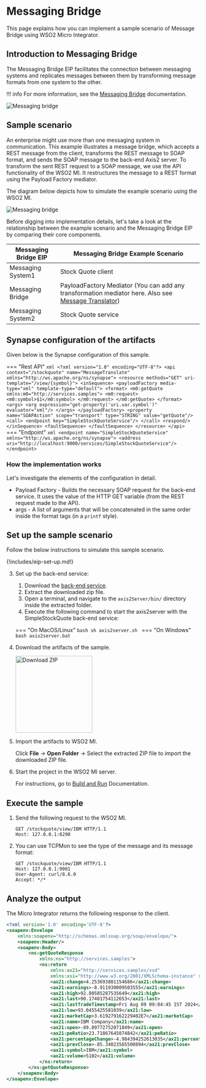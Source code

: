 # Messaging Bridge

This page explains how you can implement a sample scenario of Message Bridge using WSO2 Micro Integrator.

## Introduction to Messaging Bridge

The Messaging Bridge EIP facilitates the connection between messaging systems and replicates messages between them by transforming message formats from one system to the other. 

!!! info
    For more information, see the [Messaging Bridge](http://www.eaipatterns.com/MessagingBridge.html) documentation.

![Messaging bridge]({{base_path}}/assets/img/learn/enterprise-integration-patterns/messaging-channels/messaging-bridge.gif)

## Sample scenario

An enterprise might use more than one messaging system in communication. This example illustrates a message bridge, which accepts a REST message from the client, transforms the REST message to SOAP format, and sends the SOAP message to the back-end Axis2 server. To transform the sent REST request to a SOAP message, we use the API functionality of the WSO2 MI. It restructures the message to a REST format using the Payload Factory mediator.

The diagram below depicts how to simulate the example scenario using the WSO2 MI.

![Messaging bridge]({{base_path}}/assets/img/learn/enterprise-integration-patterns/messaging-channels/messaging-bridge.png)

Before digging into implementation details, let's take a look at the relationship between the example scenario and the Messaging Bridge EIP by comparing their core components.

| Messaging Bridge EIP            | Messaging Bridge Example Scenario                                                        |
|---------------------------------|-----------------------------------------------------------------------------------------------------|
| Messaging System1               | Stock Quote client                                                                                  |
| Messaging Bridge                | PayloadFactory Mediator (You can add any transformation mediator here. Also see [Message Translator]({{base_path}}/learn/enterprise-integration-patterns/messaging-systems/message-translator.md)) |
| Messaging System2               | Stock Quote service                                                                                 |

## Synapse configuration of the artifacts

Given below is the Synapse configuration of this sample.

=== "Rest API"
    ```xml
    <?xml version="1.0" encoding="UTF-8"?>
    <api context="/stockquote" name="MessageTranslate" xmlns="http://ws.apache.org/ns/synapse">
       <resource methods="GET" uri-template="/view/{symbol}">
          <inSequence>
             <payloadFactory media-type="xml" template-type="default">
                <format>
                   <m0:getQuote xmlns:m0="http://services.samples">
                      <m0:request>
                         <m0:symbol>$1</m0:symbol>
                      </m0:request>
                   </m0:getQuote>
                </format>
                <args>
                   <arg expression="get-property('uri.var.symbol')" evaluator="xml"/>
                </args>
             </payloadFactory>
             <property name="SOAPAction" scope="transport" type="STRING" value="getQuote"/>
             <call>
                <endpoint key="SimpleStockQuoteService"/>
             </call>
             <respond/>
          </inSequence>
          <faultSequence>
          </faultSequence>
       </resource>
    </api>
    ```
=== "Endpoint"
    ```xml
    <endpoint name="SimpleStockQuoteService" xmlns="http://ws.apache.org/ns/synapse">
       <address uri="http://localhost:9000/services/SimpleStockQuoteService"/>
    </endpoint>
    ```

### How the implementation works

Let's investigate the elements of the configuration in detail.

- Payload Factory - Builds the necessary SOAP request for the back-end service. It uses the value of the HTTP GET variable (from the REST request made to the API).
- args - A list of arguments that will be concatenated in the same order inside the format tags (in a `printf` style).

## Set up the sample scenario

Follow the below instructions to simulate this sample scenario.

{!includes/eip-set-up.md!}

3. Set up the back-end service:

    1. Download the [back-end service](https://github.com/wso2-docs/WSO2_EI/blob/master/Back-End-Service/axis2Server.zip).
    2. Extract the downloaded zip file.
    3. Open a terminal, and navigate to the `axis2Server/bin/` directory inside the extracted folder.
    4. Execute the following command to start the axis2server with the SimpleStockQuote back-end service:

    === "On MacOS/Linux"
        ```bash
        sh axis2server.sh
        ```
    === "On Windows"
        ```bash
        axis2server.bat
        ```

5. Download the artifacts of the sample.

    <a href="{{base_path}}/assets/attachments/learn/enterprise-integration-patterns/MessageBridge.zip">
    <img src="{{base_path}}/assets/img/integrate/connectors/download-zip.png" width="200" alt="Download ZIP"></a>

6. Import the artifacts to WSO2 MI.

    Click **File** -> **Open Folder** -> Select the extracted ZIP file to import the downloaded ZIP file.

7. Start the project in the WSO2 MI server.

    For instructions, go to [Build and Run]({{base_path}}/develop/deploy-artifacts/#build-and-run) Documentation.

## Execute the sample

1. Send the following request to the WSO2 MI.

    ```
    GET /stockquote/view/IBM HTTP/1.1
    Host: 127.0.0.1:8290
    ```

2. You can use TCPMon to see the type of the message and its message format:

    ```
    GET /stockquote/view/IBM HTTP/1.1
    Host: 127.0.0.1:9001
    User-Agent: curl/8.6.0
    Accept: */*

    ```

## Analyze the output

The Micro Integrator returns the following response to the client.

```xml
<?xml version='1.0' encoding='UTF-8'?>
<soapenv:Envelope
	xmlns:soapenv="http://schemas.xmlsoap.org/soap/envelope/">
	<soapenv:Header/>
	<soapenv:Body>
		<ns:getQuoteResponse
			xmlns:ns="http://services.samples">
			<ns:return
				xmlns:ax21="http://services.samples/xsd"
				xmlns:xsi="http://www.w3.org/2001/XMLSchema-instance" xsi:type="ax21:GetQuoteResponse">
				<ax21:change>4.253693801154686</ax21:change>
				<ax21:earnings>-8.911930009503555</ax21:earnings>
				<ax21:high>92.80585287535649</ax21:high>
				<ax21:last>90.17401754112653</ax21:last>
				<ax21:lastTradeTimestamp>Fri Aug 09 09:04:45 IST 2024</ax21:lastTradeTimestamp>
				<ax21:low>93.0455425581039</ax21:low>
				<ax21:marketCap>3.619279162229402E7</ax21:marketCap>
				<ax21:name>IBM Company</ax21:name>
				<ax21:open>-89.89772752071849</ax21:open>
				<ax21:peRatio>23.71867645074842</ax21:peRatio>
				<ax21:percentageChange>-4.984394252613035</ax21:percentageChange>
				<ax21:prevClose>-85.34023565500894</ax21:prevClose>
				<ax21:symbol>IBM</ax21:symbol>
				<ax21:volume>5102</ax21:volume>
			</ns:return>
		</ns:getQuoteResponse>
	</soapenv:Body>
</soapenv:Envelope>
```
